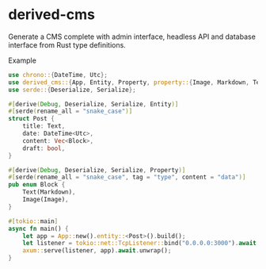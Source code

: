 # derived-cms

Generate a CMS complete with admin interface, headless API and database interface from Rust type definitions.

Example

```rust
use chrono::{DateTime, Utc};
use derived_cms::{App, Entity, Property, property::{Image, Markdown, Text}};
use serde::{Deserialize, Serialize};

#[derive(Debug, Deserialize, Serialize, Entity)]
#[serde(rename_all = "snake_case")]
struct Post {
    title: Text,
    date: DateTime<Utc>,
    content: Vec<Block>,
    draft: bool,
}

#[derive(Debug, Deserialize, Serialize, Property)]
#[serde(rename_all = "snake_case", tag = "type", content = "data")]
pub enum Block {
    Text(Markdown),
    Image(Image),
}

#[tokio::main]
async fn main() {
    let app = App::new().entity::<Post>().build();
    let listener = tokio::net::TcpListener::bind("0.0.0.0:3000").await.unwrap();
    axum::serve(listener, app).await.unwrap();
}
```
